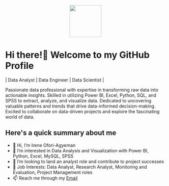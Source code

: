 <div id="header" align="center">
  <img src="https://media.giphy.com/media/eMJXDJqSOVzQjFJ8Wv/giphy.gif" width="100"/>
</div>
 
# Hi there!👋 Welcome to my GitHub Profile #

| Data Analyst | Data Engineer | Data Scientist |

Passionate data professional with expertise in transforming raw data into actionable insights. Skilled in utilizing Power BI, Excel, Python, SQL, and SPSS to extract, analyze, and visualize data. Dedicated to uncovering valuable patterns and trends that drive data-informed decision-making. Excited to collaborate on data-driven projects and explore the fascinating world of data.

## Here's a quick summary about me ##
- 👋 Hi, I’m Irene Ofori-Agyeman
- 👀 I’m interested in Data Analysis and Visualization with Power BI, Python, Excel, MySQL, SPSS
- 💞️ I’m looking to land an analyst role and contribute to project successes
- 💼 Job Interests: Data Analyst, Research Analyst, Monitoring and Evaluation, Project Management roles
- 📫 Reach me through my [Email](ireneagyeman4@gmail.com)

<!---
irene-reyn/irene-reyn is a ✨ special ✨ repository because its `README.md` (this file) appears on your GitHub profile.
You can click the Preview link to take a look at your changes.
--->
